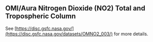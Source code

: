 ## OMI/Aura Nitrogen Dioxide (NO2) Total and Tropospheric Column

See [https://disc.gsfc.nasa.gov/](https://disc.gsfc.nasa.gov/datasets/OMNO2_003/) for more details.